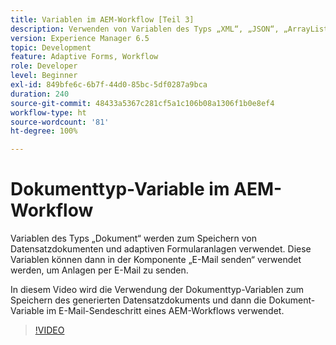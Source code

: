 ```yaml
---
title: Variablen im AEM-Workflow [Teil 3]
description: Verwenden von Variablen des Typs „XML“, „JSON“, „ArrayList“ und „Document“ in einem AEM-Workflow
version: Experience Manager 6.5
topic: Development
feature: Adaptive Forms, Workflow
role: Developer
level: Beginner
exl-id: 849bfe6c-6b7f-44d0-85bc-5df0287a9bca
duration: 240
source-git-commit: 48433a5367c281cf5a1c106b08a1306f1b0e8ef4
workflow-type: ht
source-wordcount: '81'
ht-degree: 100%

---
```


# Dokumenttyp-Variable im AEM-Workflow


Variablen des Typs „Dokument“ werden zum Speichern von Datensatzdokumenten und adaptiven Formularanlagen verwendet. Diese Variablen können dann in der Komponente „E-Mail senden“ verwendet werden, um Anlagen per E-Mail zu senden.

In diesem Video wird die Verwendung der Dokumenttyp-Variablen zum Speichern des generierten Datensatzdokuments und dann die Dokument-Variable im E-Mail-Sendeschritt eines AEM-Workflows verwendet.

>[!VIDEO](https://video.tv.adobe.com/v/26452?quality=12&learn=on)
